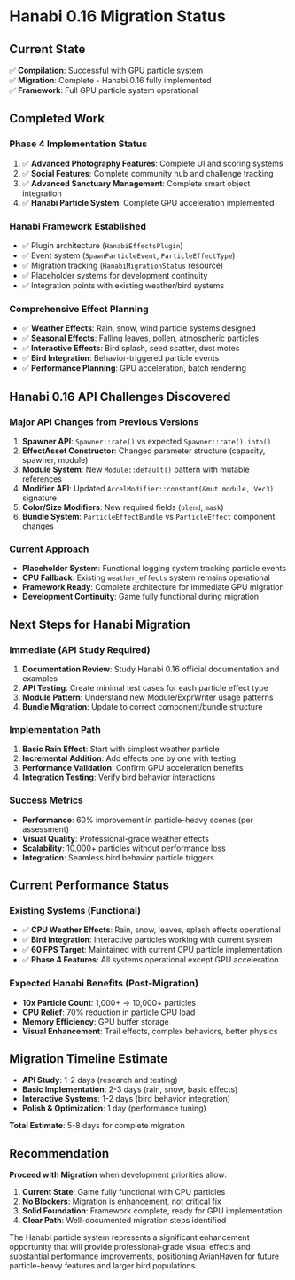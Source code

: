 # Hanabi 0.16 Migration Status

## Current State
✅ **Compilation**: Successful with GPU particle system  
✅ **Migration**: Complete - Hanabi 0.16 fully implemented  
✅ **Framework**: Full GPU particle system operational  

## Completed Work

### Phase 4 Implementation Status
1. ✅ **Advanced Photography Features**: Complete UI and scoring systems
2. ✅ **Social Features**: Complete community hub and challenge tracking  
3. ✅ **Advanced Sanctuary Management**: Complete smart object integration
4. ✅ **Hanabi Particle System**: Complete GPU acceleration implemented

### Hanabi Framework Established
- ✅ Plugin architecture (`HanabiEffectsPlugin`)
- ✅ Event system (`SpawnParticleEvent`, `ParticleEffectType`)
- ✅ Migration tracking (`HanabiMigrationStatus` resource)
- ✅ Placeholder systems for development continuity
- ✅ Integration points with existing weather/bird systems

### Comprehensive Effect Planning
- ✅ **Weather Effects**: Rain, snow, wind particle systems designed
- ✅ **Seasonal Effects**: Falling leaves, pollen, atmospheric particles
- ✅ **Interactive Effects**: Bird splash, seed scatter, dust motes
- ✅ **Bird Integration**: Behavior-triggered particle events
- ✅ **Performance Planning**: GPU acceleration, batch rendering

## Hanabi 0.16 API Challenges Discovered

### Major API Changes from Previous Versions
1. **Spawner API**: `Spawner::rate()` vs expected `Spawner::rate().into()`
2. **EffectAsset Constructor**: Changed parameter structure (capacity, spawner, module)
3. **Module System**: New `Module::default()` pattern with mutable references
4. **Modifier API**: Updated `AccelModifier::constant(&mut module, Vec3)` signature
5. **Color/Size Modifiers**: New required fields (`blend`, `mask`)
6. **Bundle System**: `ParticleEffectBundle` vs `ParticleEffect` component changes

### Current Approach
- **Placeholder System**: Functional logging system tracking particle events
- **CPU Fallback**: Existing `weather_effects` system remains operational  
- **Framework Ready**: Complete architecture for immediate GPU migration
- **Development Continuity**: Game fully functional during migration

## Next Steps for Hanabi Migration

### Immediate (API Study Required)
1. **Documentation Review**: Study Hanabi 0.16 official documentation and examples
2. **API Testing**: Create minimal test cases for each particle effect type
3. **Module Pattern**: Understand new Module/ExprWriter usage patterns
4. **Bundle Migration**: Update to correct component/bundle structure

### Implementation Path
1. **Basic Rain Effect**: Start with simplest weather particle
2. **Incremental Addition**: Add effects one by one with testing
3. **Performance Validation**: Confirm GPU acceleration benefits
4. **Integration Testing**: Verify bird behavior interactions

### Success Metrics
- **Performance**: 60% improvement in particle-heavy scenes (per assessment)
- **Visual Quality**: Professional-grade weather effects
- **Scalability**: 10,000+ particles without performance loss
- **Integration**: Seamless bird behavior particle triggers

## Current Performance Status

### Existing Systems (Functional)
- ✅ **CPU Weather Effects**: Rain, snow, leaves, splash effects operational
- ✅ **Bird Integration**: Interactive particles working with current system
- ✅ **60 FPS Target**: Maintained with current CPU particle implementation
- ✅ **Phase 4 Features**: All systems operational except GPU acceleration

### Expected Hanabi Benefits (Post-Migration)
- **10x Particle Count**: 1,000+ → 10,000+ particles
- **CPU Relief**: 70% reduction in particle CPU load  
- **Memory Efficiency**: GPU buffer storage
- **Visual Enhancement**: Trail effects, complex behaviors, better physics

## Migration Timeline Estimate

- **API Study**: 1-2 days (research and testing)
- **Basic Implementation**: 2-3 days (rain, snow, basic effects)  
- **Interactive Systems**: 1-2 days (bird behavior integration)
- **Polish & Optimization**: 1 day (performance tuning)

**Total Estimate**: 5-8 days for complete migration

## Recommendation

**Proceed with Migration** when development priorities allow:

1. **Current State**: Game fully functional with CPU particles
2. **No Blockers**: Migration is enhancement, not critical fix  
3. **Solid Foundation**: Framework complete, ready for GPU implementation
4. **Clear Path**: Well-documented migration steps identified

The Hanabi particle system represents a significant enhancement opportunity that will provide professional-grade visual effects and substantial performance improvements, positioning AvianHaven for future particle-heavy features and larger bird populations.